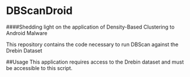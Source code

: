 # DBScanDroid
####Shedding light on the application of Density-Based Clustering to Android Malware

This repository contains the code necessary to run DBScan against the Drebin Dataset

##Usage
This application requires access to the Drebin dataset and must be accessible to this script.
